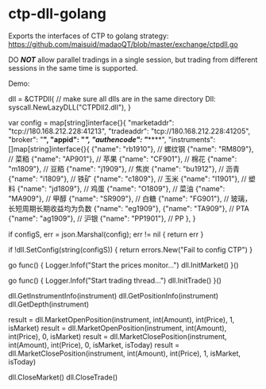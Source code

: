 # ctp-dll-golang
Exports the interfaces of CTP to golang strategy:
https://github.com/maisuid/madaoQT/blob/master/exchange/ctpdll.go

DO ***NOT*** allow parallel tradings in a single session, but trading from different sessions in the same time is supported.


Demo:

dll = &CTPDll{
    // make sure all dlls are in the same directory
    Dll: syscall.NewLazyDLL("CTPDll2.dll"),
}

var config = map[string]interface{}{
	"marketaddr": "tcp://180.168.212.228:41213",
	"tradeaddr":  "tcp://180.168.212.228:41205",
	"broker":     "****",
	"appid":      "*********",
	"authencode": "*********",
	"instruments": []map[string]interface{}{
		{"name": "rb1910"}, // 螺纹钢
		{"name": "RM809"},  // 菜粨
		{"name": "AP901"}, // 苹果
		{"name": "CF901"}, // 棉花
		{"name": "m1809"}, // 豆粨
		{"name": "j1909"},  // 焦炭
		{"name": "bu1912"}, // 沥青
		{"name": "i1809"},  // 铁矿
		{"name": "c1809"},  // 玉米
		{"name": "l1901"}, // 塑料
		{"name": "jd1809"}, // 鸡蛋
		{"name": "O1809"},  // 菜油
		{"name": "MA909"}, // 甲醇
		{"name": "SR909"}, // 白糖
		{"name": "FG901"},  // 玻璃，长短周期长期收益均为负数
		{"name": "eg1909"},
		{"name": "TA909"}, // PTA
		{"name": "ag1909"}, // 沪银
		{"name": "PP1901"}, // PP
	},
}


if configS, err = json.Marshal(config); err != nil {
    return err
}

if !dll.SetConfig(string(configS)) {
    return errors.New("Fail to config CTP")
}

go func() {
    Logger.Infof("Start the prices monitor...")
    dll.InitMarket()
}()

go func() {
    Logger.Infof("Start trading thread...")
    dll.InitTrade()
}()

dll.GetInstrumentInfo(instrument)
dll.GetPositionInfo(instrument)
dll.GetDepth(instrument)

result = dll.MarketOpenPosition(instrument, int(Amount), int(Price), 1, isMarket)
result = dll.MarketOpenPosition(instrument, int(Amount), int(Price), 0, isMarket)
result = dll.MarketClosePosition(instrument, int(Amount), int(Price), 0, isMarket, isToday)
result = dll.MarketClosePosition(instrument, int(Amount), int(Price), 1, isMarket, isToday)

dll.CloseMarket()
dll.CloseTrade()